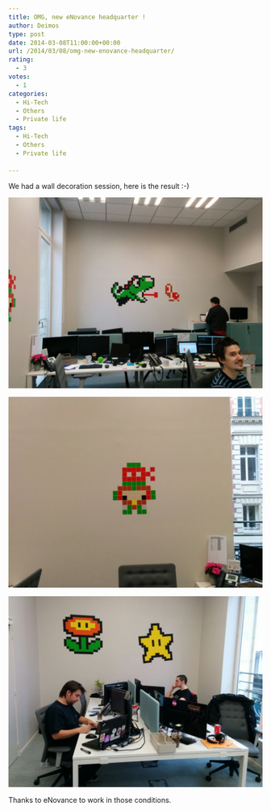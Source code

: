 ```yaml
---
title: OMG, new eNovance headquarter !
author: Deimos
type: post
date: 2014-03-08T11:00:00+00:00
url: /2014/03/08/omg-new-enovance-headquarter/
rating:
  - 3
votes:
  - 1
categories:
  - Hi-Tech
  - Others
  - Private life
tags:
  - Hi-Tech
  - Others
  - Private life

---
```


We had a wall decoration session, here is the result :-)

![wpid-wp-1393949577560](/images/wpid-wp-1393949577560.jpeg)

![wpid-wp-1393949582943](/images/wpid-wp-1393949582943.jpeg)

![wpid-wp-1393949587173](/images/wpid-wp-1393949587173.jpeg)

Thanks to eNovance to work in those conditions.